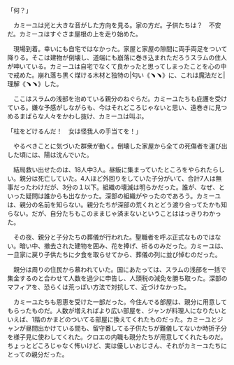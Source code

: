 「何？」

　カミーユは光と大きな音がした方向を見る。家の方だ。子供たちは？　不安だ。カミーユはすぐさま屋根の上を走り始めた。

　現場到着。幸いにも自宅ではなかった。家屋と家屋の隙間に両手両足をついて降りる。そこは建物が倒壊し、道端にも崩落に巻き込まれただろうスラムの住人が呻いている。カミーユは自宅でなくて良かったと思ってしまったことを心の中で戒めた。崩れ落ち黒く煤ける木材と独特の|匂い《﹅﹅》に、これは魔法だと|理解《﹅﹅》した。

　ここはスラムの浅部を治めている親分のねぐらだ。カミーユたちも庇護を受けている。嫌な予感がしながらも、今はそれどころじゃないと思い、遠巻きに見つめるまばらな人々をかわし抜け、カミーユは叫ぶ。

「柱をどけるんだ！　女は怪我人の手当てを！」

　やるべきことに気づいた群衆が動く。倒壊した家屋から全ての死傷者を運び出した頃には、陽は沈んでいた。

　結局救い出せたのは、18人中3人。昼飯に集まっていたところをやられたらしい。親分は死亡していた。4人ほど外回りをしていた子分がいて、合計7人は無事だったわけだが、3分の１以下。組織の壊滅は明らかだった。誰が、なぜ、といった疑問は誰からも出なかった。深部の組織がやったのであろう。カミーユは、親分の名前を知らない。親分たちが深部の荒くれとどう渡り合ってたかも知らない。だが、自分たちもこのままじゃ済まないということははっきりわかった。

　その夜、親分と子分たちの葬儀が行われた。聖職者を呼ぶ正式なものではない。暗い中、撤去された建物を囲み、花を捧げ、祈るのみだった。カミーユは、一旦家に戻り子供たちに夕食を取らせてから、葬儀の列に並び悼むのだった。

　親分は周りの住民から慕われていた。国にあたっては、スラムの浅部を一括で集金するのと合わせて人数を過少に申告し、人頭税の減免を勝ち取った。深部のマフィアを、恐らくは荒っぽい方法で対抗して、近づけなかった。

　カミーユたちも恩恵を受けた一部だった。今住んでる部屋は、親分に用意してもらったものだ。人数が増えればより広い部屋を、ジャンが料理人になりたいといえば、1階のかまどのついてる部屋に換えてくれたものだった。カミーユとジャンが昼間出かけている間も、留守番してる子供たちが難儀してないか時折子分を様子見に使わしてくれた。クロエの内職も親分たちが用意してくれたものだ。ちょっとどころじゃなく怖いけど、実は優しいおじさん、それがカミーユたちにとっての親分だった。
